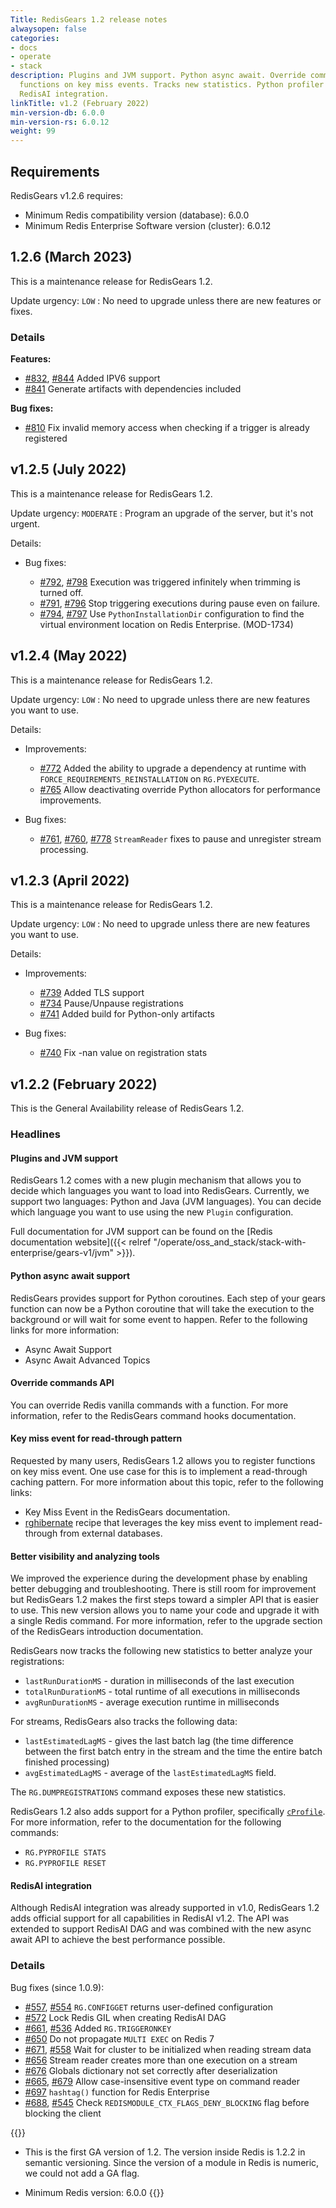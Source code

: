 ```yaml
---
Title: RedisGears 1.2 release notes
alwaysopen: false
categories:
- docs
- operate
- stack
description: Plugins and JVM support. Python async await. Override commands API. Register
  functions on key miss events. Tracks new statistics. Python profiler support. Extended
  RedisAI integration.
linkTitle: v1.2 (February 2022)
min-version-db: 6.0.0
min-version-rs: 6.0.12
weight: 99
---
```


## Requirements

RedisGears v1.2.6 requires:

- Minimum Redis compatibility version (database): 6.0.0
- Minimum Redis Enterprise Software version (cluster): 6.0.12

## 1.2.6 (March 2023)

This is a maintenance release for RedisGears 1.2.

Update urgency: `LOW` : No need to upgrade unless there are new features or fixes.

### Details

**Features:**
- [#832](https://github.com/RedisGears/RedisGears/pull/832), [#844](https://github.com/RedisGears/RedisGears/pull/844) Added IPV6 support
- [#841](https://github.com/RedisGears/RedisGears/pull/841) Generate artifacts with dependencies included

**Bug fixes:**
- [#810](https://github.com/RedisGears/RedisGears/pull/810) Fix invalid memory access when checking if a trigger is already registered

## v1.2.5 (July 2022)

This is a maintenance release for RedisGears 1.2.

Update urgency: `MODERATE` : Program an upgrade of the server, but it's not urgent.

Details:

- Bug fixes:

    - [#792](https://github.com/RedisGears/RedisGears/issues/792), [#798](https://github.com/RedisGears/RedisGears/pull/798) Execution was triggered infinitely when trimming is turned off.
    - [#791](https://github.com/RedisGears/RedisGears/issues/791), [#796](https://github.com/RedisGears/RedisGears/pull/796) Stop triggering executions during pause even on failure.
    - [#794](https://github.com/RedisGears/RedisGears/pull/794), [#797](https://github.com/RedisGears/RedisGears/pull/797) Use `PythonInstallationDir` configuration to find the virtual environment location on Redis Enterprise. (MOD-1734)

## v1.2.4 (May 2022)

This is a maintenance release for RedisGears 1.2.

Update urgency: `LOW` : No need to upgrade unless there are new features you want to use.

Details:

- Improvements:

    - [#772](https://github.com/RedisGears/RedisGears/pull/772) Added the ability to upgrade a dependency at runtime with `FORCE_REQUIREMENTS_REINSTALLATION` on `RG.PYEXECUTE`.
    - [#765](https://github.com/RedisGears/RedisGears/pull/765) Allow deactivating override Python allocators for performance improvements.

- Bug fixes:

    - [#761](https://github.com/RedisGears/RedisGears/issues/761), [#760](https://github.com/RedisGears/RedisGears/issues/760), [#778](https://github.com/RedisGears/RedisGears/pull/778) `StreamReader` fixes to pause and unregister stream processing.

## v1.2.3 (April 2022)

This is a maintenance release for RedisGears 1.2.

Update urgency: `LOW` : No need to upgrade unless there are new features you want to use.

Details:

- Improvements:

    - [#739](https://github.com/RedisGears/RedisGears/pull/739) Added TLS support
    - [#734](https://github.com/RedisGears/RedisGears/pull/734) Pause/Unpause registrations
    - [#741](https://github.com/RedisGears/RedisGears/pull/741) Added build for Python-only artifacts

- Bug fixes:

    - [#740](https://github.com/RedisGears/RedisGears/pull/740) Fix -nan value on registration stats

## v1.2.2 (February 2022)

This is the General Availability release of RedisGears 1.2.

### Headlines

#### Plugins and JVM support

RedisGears 1.2 comes with a new plugin mechanism that allows you to decide which languages you want to load into RedisGears. Currently, we support two languages: Python and Java (JVM languages). You can decide which language you want to use using the new `Plugin` configuration.

Full documentation for JVM support can be found on the [Redis documentation website]({{< relref "/operate/oss_and_stack/stack-with-enterprise/gears-v1/jvm" >}}).

#### Python async await support

RedisGears provides support for Python coroutines. Each step of your gears function can now be a Python coroutine that will take the execution to the background or will wait for some event to happen. Refer to the following links for more information:

- Async Await Support
- Async Await Advanced Topics

#### Override commands API

You can override Redis vanilla commands with a function. For more information, refer to the RedisGears command hooks documentation.

#### Key miss event for read-through pattern

Requested by many users, RedisGears 1.2 allows you to register functions on key miss event. One use case for this is to implement a read-through caching pattern. For more information about this topic, refer to the following links:

- Key Miss Event in the RedisGears documentation.
- [rghibernate](https://github.com/RedisGears/rghibernate) recipe that leverages the key miss event to implement read-through from external databases.

#### Better visibility and analyzing tools

We improved the experience during the development phase by enabling better debugging and troubleshooting. There is still room for improvement but RedisGears 1.2 makes the first steps toward a simpler API that is easier to use. This new version allows you to name your code and upgrade it with a single Redis command. For more information, refer to the upgrade section of the RedisGears introduction documentation.

RedisGears now tracks the following new statistics to better analyze your registrations:

- `lastRunDurationMS` - duration in milliseconds of the last execution
- `totalRunDurationMS` - total runtime of all executions in milliseconds
- `avgRunDurationMS` - average execution runtime in milliseconds

For streams, RedisGears also tracks the following data:

- `lastEstimatedLagMS` - gives the last batch lag (the time difference between the first batch entry in the stream and the time the entire batch finished processing)
- `avgEstimatedLagMS` - average of the `lastEstimatedLagMS` field.

The `RG.DUMPREGISTRATIONS` command exposes these new statistics.

RedisGears 1.2 also adds support for a Python profiler, specifically [`cProfile`](https://docs.python.org/3.7/library/profile.html#module-cProfile). For more information, refer to the documentation for the following commands:

- `RG.PYPROFILE STATS`
- `RG.PYPROFILE RESET`

#### RedisAI integration

Although RedisAI integration was already supported in v1.0, RedisGears 1.2 adds official support for all capabilities in RedisAI v1.2. The API was extended to support RedisAI DAG and was combined with the new async await API to achieve the best performance possible.

### Details

Bug fixes (since 1.0.9):

- [#557](https://github.com/RedisGears/RedisGears/pull/557), [#554](https://github.com/RedisGears/RedisGears/issues/554) `RG.CONFIGGET` returns user-defined configuration
- [#572](https://github.com/RedisGears/RedisGears/pull/572) Lock Redis GIL when creating RedisAI DAG
- [#661](https://github.com/RedisGears/RedisGears/pull/661), [#536](https://github.com/RedisGears/RedisGears/issues/536) Added `RG.TRIGGERONKEY`
- [#650](https://github.com/RedisGears/RedisGears/issues/650) Do not propagate `MULTI EXEC` on Redis 7
- [#671](https://github.com/RedisGears/RedisGears/pull/671), [#558](https://github.com/RedisGears/RedisGears/issues/558) Wait for cluster to be initialized when reading stream data
- [#656](https://github.com/RedisGears/RedisGears/pull/656) Stream reader creates more than one execution on a stream
- [#676](https://github.com/RedisGears/RedisGears/pull/676) Globals dictionary not set correctly after deserialization
- [#665](https://github.com/RedisGears/RedisGears/issues/665), [#679](https://github.com/RedisGears/RedisGears/pull/679) Allow case-insensitive event type on command reader
- [#697](https://github.com/RedisGears/RedisGears/pull/697) `hashtag()` function for Redis Enterprise
- [#688](https://github.com/RedisGears/RedisGears/pull/688), [#545](https://github.com/RedisGears/RedisGears/issues/545) Check `REDISMODULE_CTX_FLAGS_DENY_BLOCKING` flag before blocking the client

{{<note>}}
- This is the first GA version of 1.2. The version inside Redis is 1.2.2 in semantic versioning. Since the version of a module in Redis is numeric, we could not add a GA flag.

- Minimum Redis version: 6.0.0
{{</note>}}
